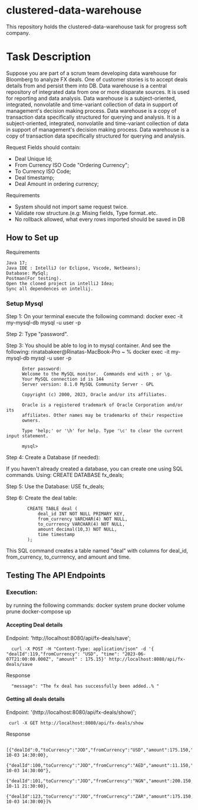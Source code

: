 # clustered-data-warehouse
This repository holds the clustered-data-warehouse task for progress soft company.
# Task Description
Suppose you are part of a scrum team developing data warehouse for Bloomberg to analyze FX deals. One of customer stories is to accept deals details from and persist them into DB. Data warehouse is a central repository of integrated data from one or more disparate sources. It is used for reporting and data analysis. Data warehouse is a subject-oriented, integrated, nonvolatile and time-variant collection of data in support of management's decision making process. Data warehouse is a copy of transaction data specifically structured for querying and analysis. It is a subject-oriented, integrated, nonvolatile and time-variant collection of data in support of management's decision making process. Data warehouse is a copy of transaction data specifically structured for querying and analysis.


Request Fields should contain:

  - Deal Unique Id;
  - From Currency ISO Code "Ordering Currency";
  - To Currency ISO Code;
  - Deal timestamp;
  - Deal Amount in ordering currency;

Requirements

  - System should not import same request twice.
  - Validate row structure.(e.g: Mising fields, Type format..etc.
  - No rollback allowed, what every rows imported should be saved in DB

## How to Set up
Requirements

    Java 17;
    Java IDE : IntelliJ (or Eclipse, Vscode, Netbeans);
    Database: MySql;
    Postman(For testing).
    Open the cloned project in intelliJ Idea;
    Sync all dependences on intellij.


### Setup Mysql

Step 1: On your terminal execute the following command: 
         docker exec -it my-mysql-db  mysql -u user -p

         
Step 2: Type "password".

Step 3: You should be able to log in to mysql container. And see the following:
          rinatabakeer@Rinatas-MacBook-Pro ~ % docker exec -it my-mysql-db  mysql -u user -p
          
          Enter password: 
          Welcome to the MySQL monitor.  Commands end with ; or \g.
          Your MySQL connection id is 144
          Server version: 8.1.0 MySQL Community Server - GPL
          
          Copyright (c) 2000, 2023, Oracle and/or its affiliates.
          
          Oracle is a registered trademark of Oracle Corporation and/or its
          affiliates. Other names may be trademarks of their respective
          owners.
          
          Type 'help;' or '\h' for help. Type '\c' to clear the current input statement.
          
          mysql> 

Step 4: Create a Database (if needed):

If you haven't already created a database, you can create one using SQL commands. Using:
            CREATE DATABASE fx_deals;

Step 5: Use the Database:
            USE fx_deals;

Step 6: Create the deal table:

            CREATE TABLE deal (
                deal_id INT NOT NULL PRIMARY KEY,
                from_currency VARCHAR(4) NOT NULL,
                to_currrency VARCHAR(4) NOT NULL,
                amount decimal(10,3) NOT NULL,
                time timestamp
            );

This SQL command creates a table named "deal" with columns for deal_id, from_currency, to_currrency, and amount and time.


## Testing The API Endpoints

### Execution:
by running the following commands:
        docker system prune
        docker volume prune
        docker-compose up 

#### Accepting Deal details

Endpoint: 'http://localhost:8080/api/fx-deals/save';


      curl -X POST -H "Content-Type: application/json" -d '{ "dealId":119,"fromCurrency": "USD", "time": "2023-06-07T21:00:00.000Z", "amount" : 175.15}' http://localhost:8080/api/fx-deals/save

Response

      "message": "The fx deal has successfully been added..% "

#### Getting all deals details

Endpoint: '(http://localhost:8080/api/fx-deals/show)';

     curl -X GET http://localhost:8080/api/fx-deals/show

Response


        [{"dealId":0,"toCurrency":"JOD","fromCurrency":"USD","amount":175.150,"time":2023-10-03 14:30:00},
        {"dealId":100,"toCurrency":"JOD","fromCurrency":"AED","amount":11.150,"time":"2023-10-03 14:30:00"},
        {"dealId":101,"toCurrency":"JOD","fromCurrency":"NGN","amount":200.150,"time":2023-10-11 21:30:00},
        {"dealId":123,"toCurrency":"JOD","fromCurrency":"ZAR","amount":175.150,"time":2023-10-03 14:30:00}]%

